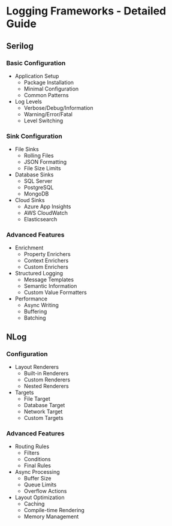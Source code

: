 # Logging Frameworks - Detailed Guide

## Serilog
### Basic Configuration
- Application Setup
  - Package Installation
  - Minimal Configuration
  - Common Patterns
- Log Levels
  - Verbose/Debug/Information
  - Warning/Error/Fatal
  - Level Switching

### Sink Configuration
- File Sinks
  - Rolling Files
  - JSON Formatting
  - File Size Limits
- Database Sinks
  - SQL Server
  - PostgreSQL
  - MongoDB
- Cloud Sinks
  - Azure App Insights
  - AWS CloudWatch
  - Elasticsearch

### Advanced Features
- Enrichment
  - Property Enrichers
  - Context Enrichers
  - Custom Enrichers
- Structured Logging
  - Message Templates
  - Semantic Information
  - Custom Value Formatters
- Performance
  - Async Writing
  - Buffering
  - Batching

## NLog
### Configuration
- Layout Renderers
  - Built-in Renderers
  - Custom Renderers
  - Nested Renderers
- Targets
  - File Target
  - Database Target
  - Network Target
  - Custom Targets

### Advanced Features
- Routing Rules
  - Filters
  - Conditions
  - Final Rules
- Async Processing
  - Buffer Size
  - Queue Limits
  - Overflow Actions
- Layout Optimization
  - Caching
  - Compile-time Rendering
  - Memory Management
